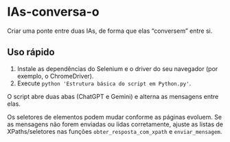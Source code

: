 # IAs-conversa-o
Criar uma ponte entre duas IAs, de forma que elas “conversem” entre si.

## Uso rápido

1. Instale as dependências do Selenium e o driver do seu navegador (por exemplo, o ChromeDriver).
2. Execute `python 'Estrutura básica do script em Python.py'`.

O script abre duas abas (ChatGPT e Gemini) e alterna as mensagens entre elas.

Os seletores de elementos podem mudar conforme as páginas evoluem. Se as mensagens não forem enviadas ou lidas corretamente, ajuste as listas de XPaths/seletores nas funções `obter_resposta_com_xpath` e `enviar_mensagem`.